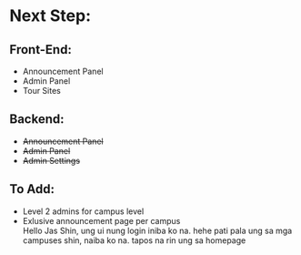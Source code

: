 <h1>Next Step:</h1>

<h2>Front-End:</h2>
<ul>
    <li>Announcement Panel</li>
    <li>Admin Panel</li>
    <li>Tour Sites</li>
</ul>

<h2>Backend:</h2>
<ul>
    <li><s>Announcement Panel</s></li>
    <li><s>Admin Panel</s></li>
    <li><s><s>Admin Settings</s></s></li>
</ul>

<h2>To Add:</h2>
<ul>
    <li>Level 2 admins for campus level</li>
    <li>Exlusive announcement page per campus</li>
    Hello Jas
    Shin, ung ui nung login iniba ko na. hehe
    pati pala ung sa mga campuses shin, naiba ko na. 
    tapos na rin ung sa homepage
</ul>

